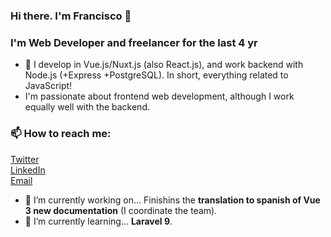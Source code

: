 ### Hi there. I'm Francisco 👋
### I'm Web Developer and freelancer for the last 4 yr

- 🌱 I develop in Vue.js/Nuxt.js (also React.js), and work backend with Node.js (+Express +PostgreSQL). In short, everything related to JavaScript!
- I'm passionate about frontend web development, although I work equally well with the backend.

### 📫 How to reach me:
[Twitter](https://twitter.com/DrFcoZapata) </br>
[LinkedIn](https://www.linkedin.com/in/drfcozapata) </br>
[Email](mailto:drfcozapata@gmail.com)

- 🔭 I’m currently working on... Finishins the **translation to spanish of Vue 3 new documentation** (I coordinate the team).
- 🌱 I’m currently learning... **Laravel 9**.

<!--
**drfcozapata/drfcozapata** is a ✨ _special_ ✨ repository because its `README.md` (this file) appears on your GitHub profile.

Here are some ideas to get you started:

- 👯 I’m looking to collaborate on ...
- 🤔 I’m looking for help with ...
- 💬 Ask me about ...
- 📫 How to reach me: ... Above are my socials
- 😄 Pronouns: ...
- ⚡ Fun fact: ...
-->
